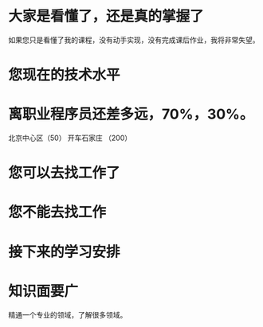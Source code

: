 # 大家是看懂了，还是真的掌握了

如果您只是看懂了我的课程，没有动手实现，没有完成课后作业，我将非常失望。

# 您现在的技术水平

# 离职业程序员还差多远，70%，30%。

北京中心区（50） 开车石家庄 （200）

# 您可以去找工作了

# 您不能去找工作

# 接下来的学习安排

# 知识面要广

精通一个专业的领域，了解很多领域。
